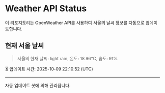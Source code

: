 
# Weather API Status

이 리포지토리는 OpenWeather API를 사용하여 서울의 날씨 정보를 자동으로 업데이트합니다.

## 현재 서울 날씨
> 서울의 현재 날씨: light rain, 온도: 18.96°C, 습도: 91%

⏳ 업데이트 시간: 2025-10-09 22:10:52 (UTC)

---
자동 업데이트 봇에 의해 관리됩니다.
